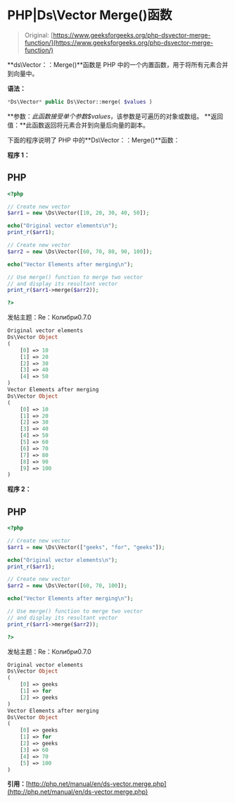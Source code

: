 # PHP|Ds\Vector Merge()函数

> Original: [https://www.geeksforgeeks.org/php-dsvector-merge-function/](https://www.geeksforgeeks.org/php-dsvector-merge-function/)

**ds\Vector：：Merge()**函数是 PHP 中的一个内置函数，用于将所有元素合并到向量中。

**语法：**

```php
*Ds\Vector* public Ds\Vector::merge( $values )
```

**参数：**此函数接受单个参数*$values*，该参数是可遍历的对象或数组。
**返回值：**此函数返回将元素合并到向量后向量的副本。

下面的程序说明了 PHP 中的**Ds\Vector：：Merge()**函数：

**程序 1：**

## PHP

```php
<?php

// Create new vector
$arr1 = new \Ds\Vector([10, 20, 30, 40, 50]);

echo("Original vector elements\n");
print_r($arr1);

// Create new vector
$arr2 = new \Ds\Vector([60, 70, 80, 90, 100]);

echo("Vector Elements after merging\n");

// Use merge() function to merge two vector
// and display its resultant vector
print_r($arr1->merge($arr2));

?>
```

发帖主题：Re：Колибри0.7.0

```php
Original vector elements
Ds\Vector Object
(
    [0] => 10
    [1] => 20
    [2] => 30
    [3] => 40
    [4] => 50
)
Vector Elements after merging
Ds\Vector Object
(
    [0] => 10
    [1] => 20
    [2] => 30
    [3] => 40
    [4] => 50
    [5] => 60
    [6] => 70
    [7] => 80
    [8] => 90
    [9] => 100
)
```

**程序 2：**

## PHP

```php
<?php

// Create new vector
$arr1 = new \Ds\Vector(["geeks", "for", "geeks"]);

echo("Original vector elements\n");
print_r($arr1);

// Create new vector
$arr2 = new \Ds\Vector([60, 70, 100]);

echo("Vector Elements after merging\n");

// Use merge() function to merge two vector
// and display its resultant vector
print_r($arr1->merge($arr2));

?>
```

发帖主题：Re：Колибри0.7.0

```php
Original vector elements
Ds\Vector Object
(
    [0] => geeks
    [1] => for
    [2] => geeks
)
Vector Elements after merging
Ds\Vector Object
(
    [0] => geeks
    [1] => for
    [2] => geeks
    [3] => 60
    [4] => 70
    [5] => 100
)
```

**引用：**[http://php.net/manual/en/ds-vector.merge.php](http://php.net/manual/en/ds-vector.merge.php)